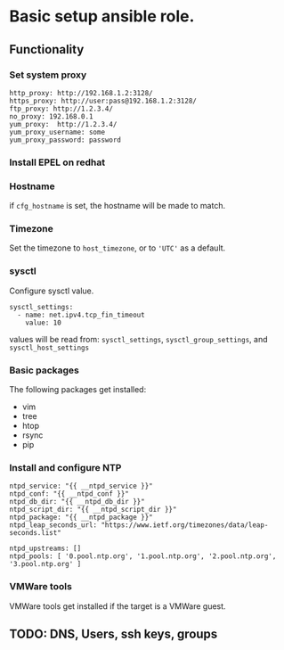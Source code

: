 # Basic setup ansible role.

## Functionality

### Set system proxy

```
http_proxy: http://192.168.1.2:3128/
https_proxy: http://user:pass@192.168.1.2:3128/
ftp_proxy: http://1.2.3.4/
no_proxy: 192.168.0.1
yum_proxy:  http://1.2.3.4/
yum_proxy_username: some
yum_proxy_password: password
```

### Install EPEL on redhat

### Hostname
if `cfg_hostname` is set, the hostname will be made to match.

### Timezone
Set the timezone to `host_timezone`, or to `'UTC'` as a default.

### sysctl
Configure sysctl value.
```
sysctl_settings:
  - name: net.ipv4.tcp_fin_timeout
    value: 10
```
values will be read from: `sysctl_settings`, `sysctl_group_settings`, and `sysctl_host_settings`

### Basic packages
The following packages get installed:

  - vim
  - tree
  - htop
  - rsync
  - pip

### Install and configure NTP

```
ntpd_service: "{{ __ntpd_service }}"
ntpd_conf: "{{ __ntpd_conf }}"
ntpd_db_dir: "{{ __ntpd_db_dir }}"
ntpd_script_dir: "{{ __ntpd_script_dir }}"
ntpd_package: "{{ __ntpd_package }}"
ntpd_leap_seconds_url: "https://www.ietf.org/timezones/data/leap-seconds.list"

ntpd_upstreams: []
ntpd_pools: [ '0.pool.ntp.org', '1.pool.ntp.org', '2.pool.ntp.org', '3.pool.ntp.org' ]
```

### VMWare tools
VMWare tools get installed if the target is a VMWare guest.

## TODO: DNS, Users, ssh keys, groups